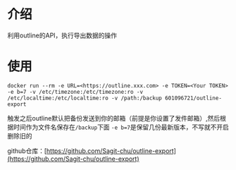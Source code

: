 # 介绍
利用outline的API，执行导出数据的操作
# 使用
```
docker run --rm -e URL=<https://outline.xxx.com> -e TOKEN=<Your TOKEN> -e b=7 -v /etc/timezone:/etc/timezone:ro -v /etc/localtime:/etc/localtime:ro -v /path:/backup 601096721/outline-export

```

触发之后outline默认把备份发送到你的邮箱（前提是你设置了发件邮箱）,然后根据时间作为文件名保存在`/backup`下面
`-e b=7`是保留几份最新版本，不写就不开启删除旧的

github仓库：[https://github.com/Sagit-chu/outline-export](https://github.com/Sagit-chu/outline-export)
